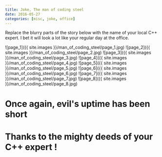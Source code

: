 ```yaml
---
title: Joke, The man of coding steel
date: 2016-05-27
categories: [misc, joke, office]
---
```


Replace the blurry parts of the story below with the name of your local C++ expert.
I bet it will look a lot like your regular day at the office.

![page_1]({{ site.images }}/man_of_coding_steel/page_1.jpg)
![page_2]({{ site.images }}/man_of_coding_steel/page_2.jpg)
![page_3]({{ site.images }}/man_of_coding_steel/page_3.jpg)
![page_4]({{ site.images }}/man_of_coding_steel/page_4.jpg)
![page_5]({{ site.images }}/man_of_coding_steel/page_5.jpg)
![page_6]({{ site.images }}/man_of_coding_steel/page_6.jpg)
![page_7]({{ site.images }}/man_of_coding_steel/page_7.jpg)
![page_8]({{ site.images }}/man_of_coding_steel/page_8.jpg)

# Once again, evil's uptime has been short 

# Thanks to the mighty deeds of your C++ expert !

